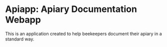 # Apiapp: Apiary Documentation Webapp

This is an application created to help beekeepers document their apiary in a standard way. 
